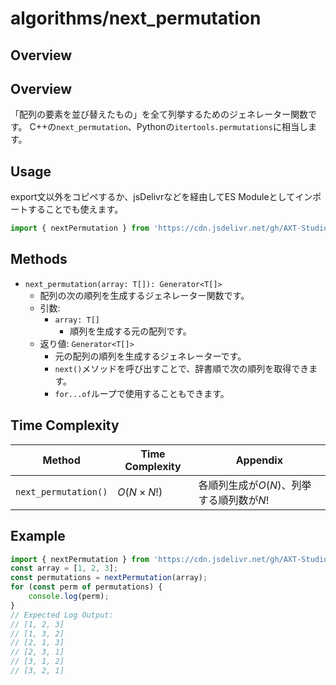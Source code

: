 # algorithms/next_permutation

## Overview

## Overview

「配列の要素を並び替えたもの」を全て列挙するためのジェネレーター関数です。
C++の`next_permutation`、Pythonの`itertools.permutations`に相当します。

## Usage

export文以外をコピペするか、jsDelivrなどを経由してES Moduleとしてインポートすることでも使えます。

```js
import { nextPermutation } from 'https://cdn.jsdelivr.net/gh/AXT-Studio/Algos.js/algorithms/next_permutation/main.mjs';
```

## Methods

- `next_permutation(array: T[]): Generator<T[]>`
    - 配列の次の順列を生成するジェネレーター関数です。
    - 引数:
        - `array: T[]`
            - 順列を生成する元の配列です。
    - 返り値: `Generator<T[]>`
        - 元の配列の順列を生成するジェネレーターです。
        - `next()`メソッドを呼び出すことで、辞書順で次の順列を取得できます。
        - `for...of`ループで使用することもできます。

## Time Complexity

| Method | Time Complexity | Appendix |
|--------|-----------------|----------|
| `next_permutation()` | $O(N \times N!)$ | 各順列生成が$O(N)$、列挙する順列数が$N!$ |

## Example

```js
import { nextPermutation } from 'https://cdn.jsdelivr.net/gh/AXT-Studio/Algos.js/algorithms/next_permutation/main.mjs';
const array = [1, 2, 3];
const permutations = nextPermutation(array);
for (const perm of permutations) {
    console.log(perm);
}
// Expected Log Output:
// [1, 2, 3]
// [1, 3, 2]
// [2, 1, 3]
// [2, 3, 1]
// [3, 1, 2]
// [3, 2, 1]
```
